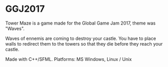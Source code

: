 # GGJ2017

Tower Maze is a game made for the Global Game Jam 2017, theme was "Waves".

Waves of ennemis are coming to destroy your castle.
You have to place walls to redirect them to the towers so that they die before they reach your castle.

Made with C++/SFML.
Platforms: MS Windows, Linux / Unix
